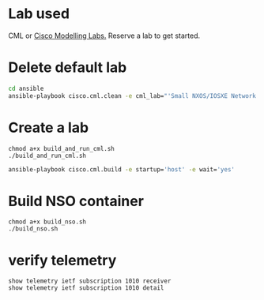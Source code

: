 # Lab used

CML or [Cisco Modelling Labs.](https://developer.cisco.com/docs/sandbox/#!networking/networking-overview) Reserve a lab to get started.

# Delete default lab

```bash
cd ansible
ansible-playbook cisco.cml.clean -e cml_lab="'Small NXOS/IOSXE Network'"

```

# Create a lab

```build & start the container
chmod a+x build_and_run_cml.sh
./build_and_run_cml.sh
```

```bash
ansible-playbook cisco.cml.build -e startup='host' -e wait='yes'
```

# Build NSO container

```build & start the container
chmod a+x build_nso.sh
./build_nso.sh
```

# verify telemetry

```
show telemetry ietf subscription 1010 receiver
show telemetry ietf subscription 1010 detail
```